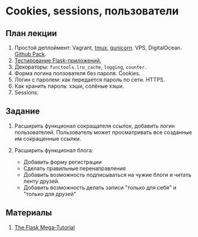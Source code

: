 Cookies, sessions, пользователи
======================


План лекции
-------

1. Простой деплоймент: Vagrant, [tmux](https://gist.github.com/henrik/1967800), [gunicorn](http://flask.pocoo.org/docs/0.10/deploying/wsgi-standalone/#gunicorn). VPS, DigitalOcean. [Github Pack](https://education.github.com/pack).
2. [Тестирование Flask-приложений.](http://flask.pocoo.org/docs/0.10/testing/)
3. Декораторы: `functools.lru_cache`, `logging`, `counter`.
4. Форма логина ползователя без пароля. Cookies.
5. Логин с паролем: как передается пароль по сети. HTTPS.
6. Как хранить пароль: хэши, солёные хэши.
6. Sessions.

Задание
------

1. Расширить функционал сокращателя ссылок, добавить логин пользователей. Пользователь может просматривать все созданные им сокращенные ссылки.

2. Расширить функционал блога:
    - Добавить форму регистрации
    - Сделать правильные перенаправления
    - Добавить возможность подписываться на чужие блоги и читать ленту друзей.
    - Добавить возможность делать записи "только для себя" и "только для друзей"

Материалы
---

1. [The Flask Mega-Tutorial](http://blog.miguelgrinberg.com/post/the-flask-mega-tutorial-part-i-hello-world)
